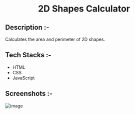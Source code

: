 # <p align="center">2D Shapes Calculator</p>

## Description :-

Calculates the area and perimeter of 2D shapes.

## Tech Stacks :-

- HTML
- CSS
- JavaScript

## Screenshots :-

![image](https://github.com/Rakesh9100/CalcDiverse/assets/73993775/f7ce979b-e468-4a4e-9008-2e3261b50a2a)
